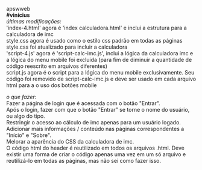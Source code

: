 ﻿apswweb  
**#vinícius**  
*últimas modificações:*  
'index-4.html' agora é 'index calculadora.html' e inclui a estrutura para a calculadora de imc  
style.css agora é usado como o estilo css padrão em todas as páginas  
style.css foi atualizado para incluir a calculadora  
'script-4.js' agora é 'script-calc-imc.js', inclui a lógica da calculadora imc e a lógica do menu mobile foi excluida (para fim de diminuir a quantidade de código reescrito em arquivos diferentes)  
script.js agora é o script para a lógica do menu mobile exclusivamente. Seu código foi removido de script-calc-imc.js e deve ser usado em cada arquivo html para a o uso dos botões mobile  

*o que fazer:*  
Fazer a página de login que é acessada com o botão "Entrar".  
Após o login, fazer com que o botão "Entrar" se torne o nome do usuário, ou algo do tipo.  
Restringir o acesso ao cálculo de imc apenas para um usuário logado.  
Adicionar mais informações / conteúdo nas páginas correspondentes a "Início" e "Sobre".  
Melorar a aparência do CSS da calculadora de imc.  
O código html do header é reutilizado em todos os arquivos .html. Deve existir uma forma de criar o código apenas uma vez em um só arquivo e reutilizá-lo em todas as páginas, mas não sei como fazer isso.   
